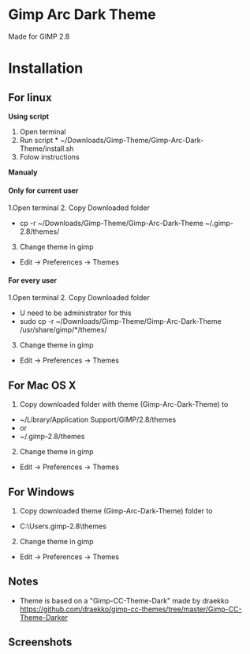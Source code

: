 # Gimp Arc Dark Theme
Made for GIMP 2.8

# Installation
## For linux

 **Using script**
  1. Open terminal
  2. Run script
    * ~/Downloads/Gimp-Theme/Gimp-Arc-Dark-Theme/install.sh
  3. Folow instructions
  
**Manualy**

  #### Only for current user
  1.Open terminal
  2. Copy Downloaded folder
  * cp -r ~/Downloads/Gimp-Theme/Gimp-Arc-Dark-Theme ~/.gimp-2.8/themes/
  3. Change theme in gimp
  * Edit -> Preferences -> Themes
  
  #### For every user
  1.Open terminal
  2. Copy Downloaded folder
  * U need to be administrator for this
  * sudo cp -r ~/Downloads/Gimp-Theme/Gimp-Arc-Dark-Theme /usr/share/gimp/*/themes/
  3. Change theme in gimp
  * Edit -> Preferences -> Themes
  
## For Mac OS X
  1. Copy downloaded folder with theme (Gimp-Arc-Dark-Theme) to 
  * ~/Library/Application Support/GIMP/2.8/themes
  * or
  * ~/.gimp-2.8/themes
  2. Change theme in gimp
  * Edit -> Preferences -> Themes
    
## For Windows
  1. Copy downloaded theme (Gimp-Arc-Dark-Theme) folder to
  * C:\Users<your user name>.gimp-2.8\themes
  2. Change theme in gimp
  * Edit -> Preferences -> Themes
  
## Notes
* Theme is based on a "Gimp-CC-Theme-Dark" made by draekko
  https://github.com/draekko/gimp-cc-themes/tree/master/Gimp-CC-Theme-Darker
  
  
## Screenshots


